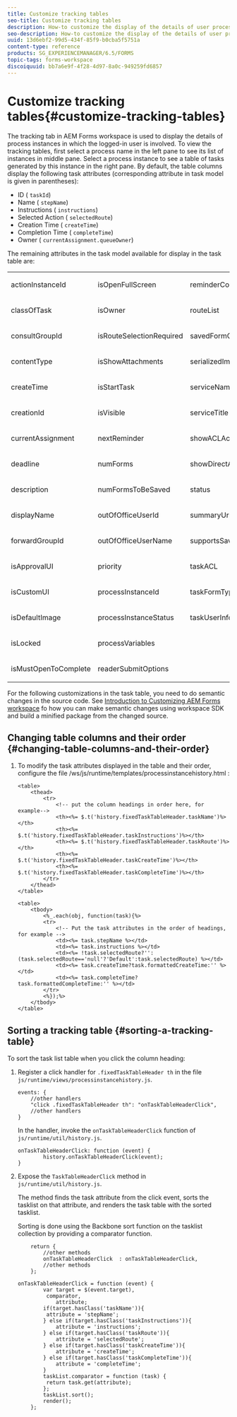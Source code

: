 ```yaml
---
title: Customize tracking tables
seo-title: Customize tracking tables
description: How-to customize the display of the details of user processes in the task table displayed in the tracking tab of AEM Forms workspace.
seo-description: How-to customize the display of the details of user processes in the task table displayed in the tracking tab of AEM Forms workspace.
uuid: 13d6ebf2-99d5-434f-85f9-b0cba5f5751a
content-type: reference
products: SG_EXPERIENCEMANAGER/6.5/FORMS
topic-tags: forms-workspace
discoiquuid: bb7a6e9f-4f28-4d97-8a0c-949259fd6857
---
```


# Customize tracking tables{#customize-tracking-tables}

The tracking tab in AEM Forms workspace is used to display the details of process instances in which the logged-in user is involved. To view the tracking tables, first select a process name in the left pane to see its list of instances in middle pane. Select a process instance to see a table of tasks generated by this instance in the right pane. By default, the table columns display the following task attributes (corresponding attribute in task model is given in parentheses):

* ID ( `taskId`)
* Name ( `stepName`)
* Instructions ( `instructions`)
* Selected Action ( `selectedRoute`)
* Creation Time ( `createTime`)
* Completion Time ( `completeTime`)
* Owner ( `currentAssignment.queueOwner`)

The remaining attributes in the task model available for display in the task table are:

<table>
 <tbody>
  <tr>
   <td><p>actionInstanceId</p> </td>
   <td><p>isOpenFullScreen</p> </td>
   <td><p>reminderCount</p> </td>
  </tr>
  <tr>
   <td><p>classOfTask</p> </td>
   <td><p>isOwner</p> </td>
   <td><p>routeList</p> </td>
  </tr>
  <tr>
   <td><p>consultGroupId</p> </td>
   <td><p>isRouteSelectionRequired</p> </td>
   <td><p>savedFormCount</p> </td>
  </tr>
  <tr>
   <td><p>contentType</p> </td>
   <td><p>isShowAttachments</p> </td>
   <td><p>serializedImageTicket</p> </td>
  </tr>
  <tr>
   <td><p>createTime</p> </td>
   <td><p>isStartTask</p> </td>
   <td><p>serviceName</p> </td>
  </tr>
  <tr>
   <td><p>creationId</p> </td>
   <td><p>isVisible</p> </td>
   <td><p>serviceTitle</p> </td>
  </tr>
  <tr>
   <td><p>currentAssignment</p> </td>
   <td><p>nextReminder</p> </td>
   <td><p>showACLActions</p> </td>
  </tr>
  <tr>
   <td><p>deadline</p> </td>
   <td><p>numForms</p> </td>
   <td><p>showDirectActions</p> </td>
  </tr>
  <tr>
   <td><p>description</p> </td>
   <td><p>numFormsToBeSaved</p> </td>
   <td><p>status</p> </td>
  </tr>
  <tr>
   <td><p>displayName</p> </td>
   <td><p>outOfOfficeUserId</p> </td>
   <td><p>summaryUrl</p> </td>
  </tr>
  <tr>
   <td><p>forwardGroupId</p> </td>
   <td><p>outOfOfficeUserName</p> </td>
   <td><p>supportsSave</p> </td>
  </tr>
  <tr>
   <td><p>isApprovalUI</p> </td>
   <td><p>priority</p> </td>
   <td><p>taskACL</p> </td>
  </tr>
  <tr>
   <td><p>isCustomUI</p> </td>
   <td><p>processInstanceId</p> </td>
   <td><p>taskFormType</p> </td>
  </tr>
  <tr>
   <td><p>isDefaultImage</p> </td>
   <td><p>processInstanceStatus</p> </td>
   <td><p>taskUserInfo</p> </td>
  </tr>
  <tr>
   <td><p>isLocked</p> </td>
   <td><p>processVariables</p> </td>
   <td> </td>
  </tr>
  <tr>
   <td><p>isMustOpenToComplete</p> </td>
   <td><p>readerSubmitOptions</p> </td>
   <td> </td>
  </tr>
 </tbody>
</table>

For the following customizations in the task table, you need to do semantic changes in the source code. See [Introduction to Customizing AEM Forms workspace](/help/forms/using/introduction-customizing-html-workspace.md) fo how you can make semantic changes using workspace SDK and build a minified package from the changed source.

## Changing table columns and their order {#changing-table-columns-and-their-order}

1. To modify the task attributes displayed in the table and their order, configure the file /ws/js/runtime/templates/processinstancehistory.html :

   ```as3
   <table>
       <thead>
           <tr>
               <!-- put the column headings in order here, for example-->
               <th><%= $.t('history.fixedTaskTableHeader.taskName')%></th>
               <th><%= $.t('history.fixedTaskTableHeader.taskInstructions')%></th>
               <th><%= $.t('history.fixedTaskTableHeader.taskRoute')%></th>
               <th><%= $.t('history.fixedTaskTableHeader.taskCreateTime')%></th>
               <th><%= $.t('history.fixedTaskTableHeader.taskCompleteTime')%></th>
           </tr>
       </thead>
   </table>
   ```

   ```as3
   <table>
       <tbody>
           <%_.each(obj, function(task){%>
           <tr>
               <!-- Put the task attributes in the order of headings, for example -->
               <td><%= task.stepName %></td>
               <td><%= task.instructions %></td>
               <td><%= !task.selectedRoute?'':(task.selectedRoute=='null'?'Default':task.selectedRoute) %></td>
               <td><%= task.createTime?task.formattedCreateTime:'' %></td>
               <td><%= task.completeTime? task.formattedCompleteTime:'' %></td>
           </tr>
           <%});%>
       </tbody>
   </table>
   ```

## Sorting a tracking table {#sorting-a-tracking-table}

To sort the task list table when you click the column heading:

1. Register a click handler for `.fixedTaskTableHeader th` in the file `js/runtime/views/processinstancehistory.js`.

   ```as3
   events: {
       //other handlers
       "click .fixedTaskTableHeader th": "onTaskTableHeaderClick",
       //other handlers
   }
   ```

   In the handler, invoke the `onTaskTableHeaderClick` function of `js/runtime/util/history.js`.

   ```as3
   onTaskTableHeaderClick: function (event) {
           history.onTaskTableHeaderClick(event);
   }
   ```

1. Expose the `TaskTableHeaderClick` method in `js/runtime/util/history.js`.

   The method finds the task attribute from the click event, sorts the tasklist on that attribute, and renders the task table with the sorted tasklist.

   Sorting is done using the Backbone sort function on the tasklist collection by providing a comparator function.

   ```as3
       return {
           //other methods
           onTaskTableHeaderClick  : onTaskTableHeaderClick,
           //other methods
       };
   ```

   ```as3
   onTaskTableHeaderClick = function (event) {
           var target = $(event.target),
            comparator,
               attribute;
           if(target.hasClass('taskName')){
            attribute = 'stepName';
           } else if(target.hasClass('taskInstructions')){
               attribute = 'instructions';
           } else if(target.hasClass('taskRoute')){
               attribute = 'selectedRoute';
           } else if(target.hasClass('taskCreateTime')){
               attribute = 'createTime';
           } else if(target.hasClass('taskCompleteTime')){
               attribute = 'completeTime';
           }
           taskList.comparator = function (task) {
            return task.get(attribute);
           };
           taskList.sort();
           render();
       };
   ```
